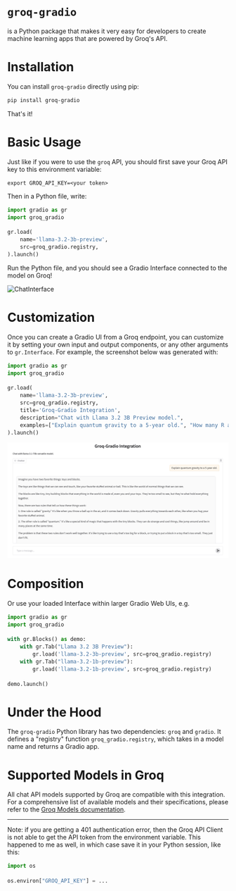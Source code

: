# `groq-gradio`

is a Python package that makes it very easy for developers to create machine learning apps that are powered by Groq's API.

# Installation

You can install `groq-gradio` directly using pip:

```bash
pip install groq-gradio
```

That's it! 

# Basic Usage

Just like if you were to use the `groq` API, you should first save your Groq API key to this environment variable:

```
export GROQ_API_KEY=<your token>
```

Then in a Python file, write:

```python
import gradio as gr
import groq_gradio

gr.load(
    name='llama-3.2-3b-preview',
    src=groq_gradio.registry,
).launch()
```

Run the Python file, and you should see a Gradio Interface connected to the model on Groq!

![ChatInterface](chatinterface.png)

# Customization 

Once you can create a Gradio UI from a Groq endpoint, you can customize it by setting your own input and output components, or any other arguments to `gr.Interface`. For example, the screenshot below was generated with:

```py
import gradio as gr
import groq_gradio

gr.load(
    name='llama-3.2-3b-preview',
    src=groq_gradio.registry,
    title='Groq-Gradio Integration',
    description="Chat with Llama 3.2 3B Preview model.",
    examples=["Explain quantum gravity to a 5-year old.", "How many R are there in the word Strawberry?"]
).launch()
```
![ChatInterface with customizations](groq-custom-gradio.png)

# Composition

Or use your loaded Interface within larger Gradio Web UIs, e.g.

```python
import gradio as gr
import groq_gradio

with gr.Blocks() as demo:
    with gr.Tab("Llama 3.2 3B Preview"):
        gr.load('llama-3.2-3b-preview', src=groq_gradio.registry)
    with gr.Tab("llama-3.2-1b-preview"):
        gr.load('llama-3.2-1b-preview', src=groq_gradio.registry)

demo.launch()
```

# Under the Hood

The `groq-gradio` Python library has two dependencies: `groq` and `gradio`. It defines a "registry" function `groq_gradio.registry`, which takes in a model name and returns a Gradio app.

# Supported Models in Groq

All chat API models supported by Groq are compatible with this integration. For a comprehensive list of available models and their specifications, please refer to the [Groq Models documentation](https://console.groq.com/docs/models).

-------

Note: if you are getting a 401 authentication error, then the Groq API Client is not able to get the API token from the environment variable. This happened to me as well, in which case save it in your Python session, like this:

```py
import os

os.environ["GROQ_API_KEY"] = ...
```
